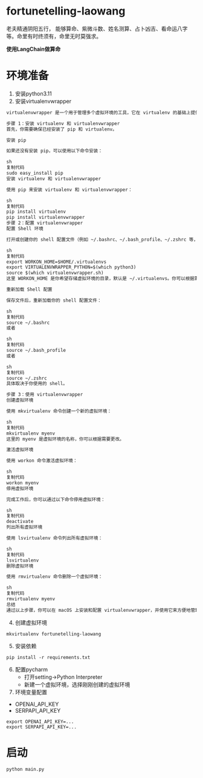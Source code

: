 # fortunetelling-laowang
老夫精通阴阳五行， 能够算命、紫微斗数、姓名测算、占卜凶吉、看命运八字等。命里有时终须有，命里无时莫强求。

**使用LangChain做算命**



# 环境准备
1. 安装python3.11
2. 安装virtualenvwrapper
```markdown
virtualenvwrapper 是一个用于管理多个虚拟环境的工具，它在 virtualenv 的基础上提供了一些便捷的功能。以下是在 macOS 上安装和配置 virtualenvwrapper 的详细步骤：

步骤 1：安装 virtualenv 和 virtualenvwrapper
首先，你需要确保已经安装了 pip 和 virtualenv。

安装 pip

如果还没有安装 pip，可以使用以下命令安装：

sh
复制代码
sudo easy_install pip
安装 virtualenv 和 virtualenvwrapper

使用 pip 来安装 virtualenv 和 virtualenvwrapper：

sh
复制代码
pip install virtualenv
pip install virtualenvwrapper
步骤 2：配置 virtualenvwrapper
配置 Shell 环境

打开或创建你的 shell 配置文件（例如 ~/.bashrc、~/.bash_profile、~/.zshrc 等，具体取决于你使用的 shell）。在文件末尾添加以下行：

sh
复制代码
export WORKON_HOME=$HOME/.virtualenvs
export VIRTUALENVWRAPPER_PYTHON=$(which python3)
source $(which virtualenvwrapper.sh)
这里 WORKON_HOME 是你希望存储虚拟环境的目录，默认是 ~/.virtualenvs。你可以根据需要更改。

重新加载 Shell 配置

保存文件后，重新加载你的 shell 配置文件：

sh
复制代码
source ~/.bashrc
或者

sh
复制代码
source ~/.bash_profile
或者

sh
复制代码
source ~/.zshrc
具体取决于你使用的 shell。

步骤 3：使用 virtualenvwrapper
创建虚拟环境

使用 mkvirtualenv 命令创建一个新的虚拟环境：

sh
复制代码
mkvirtualenv myenv
这里的 myenv 是虚拟环境的名称，你可以根据需要更改。

激活虚拟环境

使用 workon 命令激活虚拟环境：

sh
复制代码
workon myenv
停用虚拟环境

完成工作后，你可以通过以下命令停用虚拟环境：

sh
复制代码
deactivate
列出所有虚拟环境

使用 lsvirtualenv 命令列出所有虚拟环境：

sh
复制代码
lsvirtualenv
删除虚拟环境

使用 rmvirtualenv 命令删除一个虚拟环境：

sh
复制代码
rmvirtualenv myenv
总结
通过以上步骤，你可以在 macOS 上安装和配置 virtualenvwrapper，并使用它来方便地管理多个虚拟环境。virtualenvwrapper 提供了一些便捷的命令，使得创建、激活、停用和删除虚拟环境变得更加容易。
```
4. 创建虚拟环境
```shell
mkvirtualenv fortunetelling-laowang
```

5. 安装依赖
```shell
pip install -r requirements.txt
```

6. 配置pycharm
    - 打开setting->Python Interpreter
    - 新建一个虚拟环境，选择刚刚创建的虚拟环境
7. 环境变量配置
  - OPENAI_API_KEY
  - SERPAPI_API_KEY
   ```shell
   export OPENAI_API_KEY=...
   export SERPAPI_API_KEY=...
   ```

# 启动
```shell
python main.py
```
